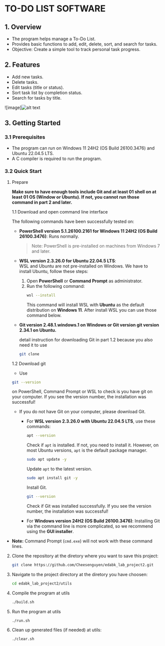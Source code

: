 # TO-DO LIST SOFTWARE

## 1. Overview

- The program helps manage a To-Do List.
- Provides basic functions to add, edit, delete, sort, and search for tasks.
- Objective: Create a simple tool to track personal task progress.

## 2. Features

- Add new tasks.
- Delete tasks.
- Edit tasks (title or status).
- Sort task list by completion status.
- Search for tasks by title.

![image]![alt text](image.png)

## 3. Getting Started

### 3.1 Prerequisites

- The program can run on Windows 11 24H2 (OS Build 26100.3476) and Ubuntu 22.04.5 LTS.
- A C compiler is required to run the program.

### 3.2 Quick Start

1. Prepare
   
   **Make sure to have enough tools include Git and at least 01 shell on at least 01 OS (Window or Ubuntu). If not, you cannot run those command in part 2 and later.**

   1.1 Download and open command line interface  
   
   The following commands have been successfully tested on:

   - **PowerShell version 5.1.26100.2161 for Windows 11 24H2 (OS Build 26100.3476)**: Runs normally.  
     > Note: PowerShell is pre-installed on machines from Windows 7 and later.  

   - **WSL version 2.3.26.0 for Ubuntu 22.04.5 LTS**:  
     WSL and Ubuntu are not pre-installed on Windows. We have to install Ubuntu, follow these steps:  

     1. Open **PowerShell** or **Command Prompt** as administrator.  
     2. Run the following command:  
        ```sh
        wsl --install
        ```
        This command will install WSL with **Ubuntu** as the default distribution on **Windows 11**. After install WSL you can use those command below.
   -  **Git version 2.48.1.windows.1 on Windows or Git version git version 2.34.1 on Ubuntu.** 

      detail instruction for downloading Git in part 1.2 because you also need it to use 
      ```sh
      git clone
      ``` 
   
   1.2 Download git 
   - Use 
    ```sh
   git --version
   ``` 
   on PowerShell, Command Prompt or WSL to check is you have git on your computer. If you see the version number, the installation was successful!

   - If you do not have Git on your computer, please download Git.
     + For **WSL version 2.3.26.0 with Ubuntu 22.04.5 LTS**, use these commands:
       
       ```sh
       apt --version
       ``` 
       Check if `apt` is installed. If not, you need to install it. However, on most Ubuntu versions, `apt` is the default package manager.
       
       ```sh
       sudo apt update -y
       ``` 
       Update `apt` to the latest version.
       
       ```sh
       sudo apt install git -y
       ```
       Install Git.
       
       ```sh
       git --version
       ``` 
       Check if Git was installed successfully. If you see the version number, the installation was successful!
     
     + For **Windows version 24H2 (OS Build 26100.3476)**: Installing Git via the command line is more complicated, so we recommend using the **GUI installer**.


- **Note:** Command Prompt (`cmd.exe`) will not work with these command lines.


2. Clone the repository at the diretory where you want to save this project:
   ```sh
   git clone https://github.com/Cheesenguyen/edabk_lab_project2.git
   ```
3. Navigate to the project directory at the diretory you have choosen:
   ```sh
   cd edabk_lab_project2/utils
   ```
4. Compile the program at utils
   ```sh
   ./build.sh
   ```
5. Run the program at utils
   ```sh
   ./run.sh
   ```
6. Clean up generated files (if needed) at utils:
   ```sh
   ./clear.sh
   ```

##
